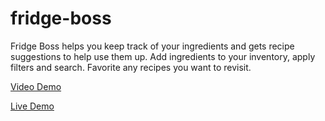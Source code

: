 # fridge-boss

Fridge Boss helps you keep track of your ingredients and gets recipe suggestions to help use them up.
Add ingredients to your inventory, apply filters and search.
Favorite any recipes you want to revisit.

<a href="https://youtu.be/scUg8TZ5dFo">Video Demo</a>

<a href="https://fridge-boss.herokuapp.com">Live Demo</a>
